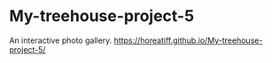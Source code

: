 # My-treehouse-project-5
An interactive photo gallery.
https://horeatiff.github.io/My-treehouse-project-5/
